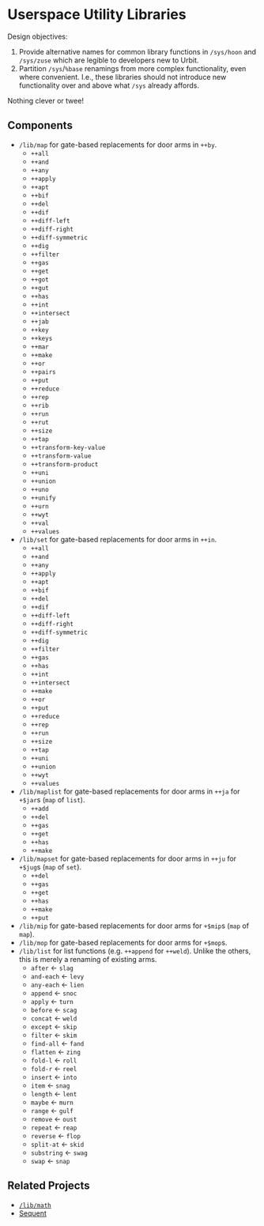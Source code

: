 #   Userspace Utility Libraries

Design objectives:

1. Provide alternative names for common library functions in `/sys/hoon` and `/sys/zuse` which are legible to developers new to Urbit.
2. Partition `/sys`/`%base` renamings from more complex functionality, even where convenient.  I.e., these libraries should not introduce new functionality over and above what `/sys` already affords.

Nothing clever or twee!

##  Components

- `/lib/map` for gate-based replacements for door arms in `++by`.
  - `++all`
  - `++and`
  - `++any`
  - `++apply`
  - `++apt`
  - `++bif`
  - `++del`
  - `++dif`
  - `++diff-left`
  - `++diff-right`
  - `++diff-symmetric`
  - `++dig`
  - `++filter`
  - `++gas`
  - `++get`
  - `++got`
  - `++gut`
  - `++has`
  - `++int`
  - `++intersect`
  - `++jab`
  - `++key`
  - `++keys`
  - `++mar`
  - `++make`
  - `++or`
  - `++pairs`
  - `++put`
  - `++reduce`
  - `++rep`
  - `++rib`
  - `++run`
  - `++rut`
  - `++size`
  - `++tap`
  - `++transform-key-value`
  - `++transform-value`
  - `++transform-product`
  - `++uni`
  - `++union`
  - `++uno`
  - `++unify`
  - `++urn`
  - `++wyt`
  - `++val`
  - `++values`
- `/lib/set` for gate-based replacements for door arms in `++in`.
  - `++all`
  - `++and`
  - `++any`
  - `++apply`
  - `++apt`
  - `++bif`
  - `++del`
  - `++dif`
  - `++diff-left`
  - `++diff-right`
  - `++diff-symmetric`
  - `++dig`
  - `++filter`
  - `++gas`
  - `++has`
  - `++int`
  - `++intersect`
  - `++make`
  - `++or`
  - `++put`
  - `++reduce`
  - `++rep`
  - `++run`
  - `++size`
  - `++tap`
  - `++uni`
  - `++union`
  - `++wyt`
  - `++values`
- `/lib/maplist` for gate-based replacements for door arms in `++ja` for `+$jar`s (`map` of `list`).
  - `++add`
  - `++del`
  - `++gas`
  - `++get`
  - `++has`
  - `++make`
- `/lib/mapset` for gate-based replacements for door arms in `++ju` for `+$jug`s (`map` of `set`).
  - `++del`
  - `++gas`
  - `++get`
  - `++has`
  - `++make`
  - `++put`
- `/lib/mip` for gate-based replacements for door arms for `+$mip`s (`map` of `map`).
- `/lib/mop` for gate-based replacements for door arms for `+$mop`s.
- `/lib/list` for list functions (e.g. `++append` for `++weld`).  Unlike the others, this is merely a renaming of existing arms.
  - `after` ← `slag`
  - `and-each` ← `levy`
  - `any-each` ← `lien`
  - `append` ← `snoc`
  - `apply` ← `turn`
  - `before` ← `scag`
  - `concat` ← `weld`
  - `except` ← `skip`
  - `filter` ← `skim`
  - `find-all` ← `fand`
  - `flatten` ← `zing`
  - `fold-l` ← `roll`
  - `fold-r` ← `reel`
  - `insert` ← `into`
  - `item` ← `snag`
  - `length` ← `lent`
  - `maybe` ← `murn`
  - `range` ← `gulf`
  - `remove` ← `oust`
  - `repeat` ← `reap`
  - `reverse` ← `flop`
  - `split-at` ← `skid`
  - `substring` ← `swag`
  - `swap` ← `snap`

##  Related Projects

- [`/lib/math`](https://github.com/sigilante/libmath)
- [Sequent](https://github.com/jackfoxy/sequent)
